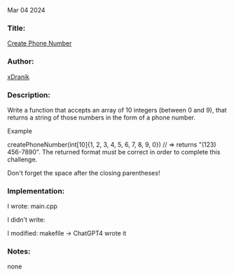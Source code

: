 Mar 04 2024

### Title:

[Create Phone Number](https://www.codewars.com/kata/525f50e3b73515a6db000b83/train/cpp)

### Author:

[xDranik](https://www.codewars.com/users/xDranik)

### Description:

Write a function that accepts an array of 10 integers (between 0 and 9), that returns a string of those numbers in the form of a phone number.

Example

createPhoneNumber(int[10]{1, 2, 3, 4, 5, 6, 7, 8, 9, 0}) // => returns "(123) 456-7890". The returned format must be correct in order to complete this challenge.

Don't forget the space after the closing parentheses!

### Implementation:

I wrote:
main.cpp

I didn't write:

I modified:
makefile -> ChatGPT4 wrote it

### Notes:

none

